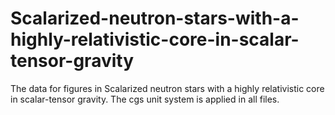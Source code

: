 # Scalarized-neutron-stars-with-a-highly-relativistic-core-in-scalar-tensor-gravity
The data for figures in Scalarized neutron stars with a highly relativistic core in scalar-tensor gravity.
The cgs unit system is applied in all files.
